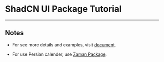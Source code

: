 # ShadCN UI Package Tutorial

---

## Notes

- For see more details and examples, visit [document](https://ui.shadcn.com/docs/components).

- For use Persian calender, use [Zaman Package](https://rzkhosroshahi.github.io/zaman-landing).
